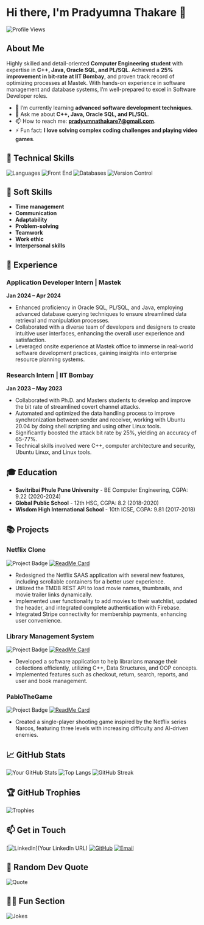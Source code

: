 # Hi there, I'm Pradyumna Thakare 👋

![Profile Views](https://komarev.com/ghpvc/?username=PradyumnaThakare&color=blue)

## About Me
Highly skilled and detail-oriented **Computer Engineering student** with expertise in **C++, Java, Oracle SQL, and PL/SQL**. Achieved a **25% improvement in bit-rate at IIT Bombay**, and proven track record of optimizing processes at Mastek. With hands-on experience in software management and database systems, I’m well-prepared to excel in Software Developer roles.

- 🌱 I’m currently learning **advanced software development techniques**.
- 💬 Ask me about **C++, Java, Oracle SQL, and PL/SQL**.
- 📫 How to reach me: **pradyumnathakare7@gmail.com**.
- ⚡ Fun fact: **I love solving complex coding challenges and playing video games**.

## 🔧 Technical Skills
![Languages](https://img.shields.io/badge/Languages-C++%20%7C%20Java%20%7C%20Oracle%20SQL%20%7C%20PL%2FSQL%20%7C%20XML-brightgreen)
![Front End](https://img.shields.io/badge/Front%20End-HTML%20%7C%20JavaScript%20%7C%20CSS-brightgreen)
![Databases](https://img.shields.io/badge/Databases-Firebase%20%7C%20Oracle-brightgreen)
![Version Control](https://img.shields.io/badge/Version%20Control-Git-brightgreen)

## 🌟 Soft Skills
- **Time management**
- **Communication**
- **Adaptability**
- **Problem-solving**
- **Teamwork**
- **Work ethic**
- **Interpersonal skills**

## 🚀 Experience
### Application Developer Intern | Mastek
**Jan 2024 – Apr 2024**

- Enhanced proficiency in Oracle SQL, PL/SQL, and Java, employing advanced database querying techniques to ensure streamlined data retrieval and manipulation processes.
- Collaborated with a diverse team of developers and designers to create intuitive user interfaces, enhancing the overall user experience and satisfaction.
- Leveraged onsite experience at Mastek office to immerse in real-world software development practices, gaining insights into enterprise resource planning systems.

### Research Intern | IIT Bombay
**Jan 2023 – May 2023**

- Collaborated with Ph.D. and Masters students to develop and improve the bit rate of streamlined covert channel attacks.
- Automated and optimized the data handling process to improve synchronization between sender and receiver, working with Ubuntu 20.04 by doing shell scripting and using other Linux tools.
- Significantly boosted the attack bit rate by 25%, yielding an accuracy of 65-77%.
- Technical skills involved were C++, computer architecture and security, Ubuntu Linux, and Linux tools.

## 🎓 Education
- **Savitribai Phule Pune University** - BE Computer Engineering, CGPA: 9.22 (2020-2024)
- **Global Public School** - 12th HSC, CGPA: 8.2 (2018-2020)
- **Wisdom High International School** - 10th ICSE, CGPA: 9.81 (2017-2018)

## 📚 Projects
### Netflix Clone
![Project Badge](https://img.shields.io/badge/Project-Netflix%20Clone-blue)
[![ReadMe Card](https://github-readme-stats.vercel.app/api/pin/?username=PradyumnaThakare&repo=Netflix-Clone&theme=radical)](https://github.com/PradyumnaThakare/Netflix-Clone)

- Redesigned the Netflix SAAS application with several new features, including scrollable containers for a better user experience.
- Utilized the TMDB REST API to load movie names, thumbnails, and movie trailer links dynamically.
- Implemented user functionality to add movies to their watchlist, updated the header, and integrated complete authentication with Firebase.
- Integrated Stripe connectivity for membership payments, enhancing user convenience.

### Library Management System
![Project Badge](https://img.shields.io/badge/Project-Library%20Management%20System-blue)
[![ReadMe Card](https://github-readme-stats.vercel.app/api/pin/?username=PradyumnaThakare&repo=Library-Management-System&theme=radical)](https://github.com/PradyumnaThakare/Library-Management-System)

- Developed a software application to help librarians manage their collections efficiently, utilizing C++, Data Structures, and OOP concepts.
- Implemented features such as checkout, return, search, reports, and user and book management.

### PabloTheGame
![Project Badge](https://img.shields.io/badge/Project-PabloTheGame-blue)
[![ReadMe Card](https://github-readme-stats.vercel.app/api/pin/?username=PradyumnaThakare&repo=PabloTheGame&theme=radical)](https://github.com/PradyumnaThakare/PabloTheGame)

- Created a single-player shooting game inspired by the Netflix series Narcos, featuring three levels with increasing difficulty and AI-driven enemies.

## 📈 GitHub Stats
![Your GitHub Stats](https://github-readme-stats.vercel.app/api?username=PradyumnaThakare&show_icons=true&theme=radical)
![Top Langs](https://github-readme-stats.vercel.app/api/top-langs/?username=PradyumnaThakare&layout=compact&theme=radical)
![GitHub Streak](https://github-readme-streak-stats.herokuapp.com/?user=PradyumnaThakare&theme=radical)

## 🏆 GitHub Trophies
![Trophies](https://github-profile-trophy.vercel.app/?username=PradyumnaThakare&theme=radical)

## 📫 Get in Touch
[![LinkedIn](https://img.shields.io/badge/LinkedIn-Pradyumna%20Thakare-blue)](Your LinkedIn URL)
[![GitHub](https://img.shields.io/badge/GitHub-Pradyumna%20Thakare-blue)](https://github.com/PradyumnaThakare)
[![Email](https://img.shields.io/badge/Email-pradyumnathakare7%40gmail.com-blue)](mailto:pradyumnathakare7@gmail.com)

## 💬 Random Dev Quote
![Quote](https://quotes-github-readme.vercel.app/api?type=horizontal&theme=radical)

## 🐱‍💻 Fun Section
![Jokes](https://readme-jokes.vercel.app/api?theme=radical)

